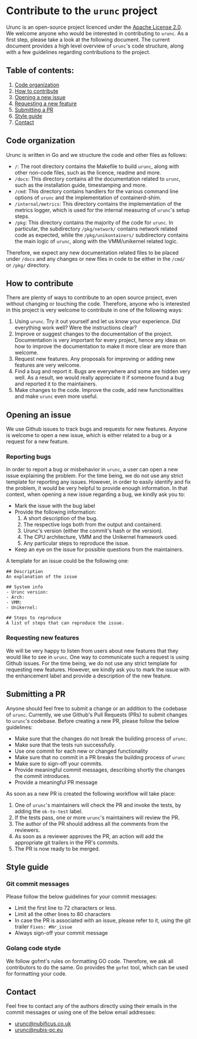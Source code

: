 # Contribute to the `urunc` project

Urunc is an open-source project licenced under the [Apache License 2.0](LICENSE).
We welcome anyone who would be interested in contributing to `urunc`.
As a first step, please take a look at the following document.
The current document provides a high level overview of `urunc`'s code structure, along with a few guidelines regarding contributions to the project.

## Table of contents:

1. [Code organization](CONTRIBUTING.md#Code-organization)
2. [How to contribute](CONTRIBUTING.md#How-to-contribute)
3. [Opening a new issue](CONTRIBUTING.md#Opening-a-new-issue)
4. [Requesting a new feature](CONTRIBUTING.md#Requesting-a-new-feature)
5. [Submitting a PR](CONTRIBUTING.md#Submitting-a-PR)
6. [Style guide](CONTRIBUTING.md#Style-guide)
7. [Contact](CONTRIBUTING.md#Contact)

## Code organization

Urunc is written in Go and we structure the code and other files as follows:
- `/`: The root directory contains the Makefile to build `urunc`, along with other non-code files, such as the licence, readme and more.
- `/docs`: This directory contains all the documentation related to `urunc`, such as the installation guide, timestamping and more.
- `/cmd`: This directory contains handlers for the various command line options of `urunc` and the implementation of containerd-shim.
- `/internal/metrics`: This directory contains the implementation of the metrics logger, which is used for the internal measuring of `urunc`'s setup steps.
- `/pkg`: This directory contains the majority of the code for `urunc`. In particular, the subdirectory `/pkg/network/` contains network related code as expected, while the `/pkg/unikontainers/` subdirectory contains the main logic of `urunc`, along with the VMM/unikernel related logic.

Therefore, we expect any new documentation related files to be placed under `/docs` and any changes or new files in code to be either in the `/cmd/` or `/pkg/` directory.

## How to contribute

There are plenty of ways to contribute to an open source project, even without changing or touching the code.
Therefore, anyone who is interested in this project is very welcome to contribute in one of the following ways:
1. Using `urunc`. Try it out yourself and let us know your experience. Did everything work well? Were the instructions clear?
2. Improve or suggest changes to the documentation of the project. Documentation is very important for every project, hence any ideas on how to improve the documentation to make it more clear are more than welcome.
3. Request new features. Any proposals for improving or adding new features are very welcome.
4. Find a bug and report it. Bugs are everywhere and some are hidden very well. As a result, we would really appreciate it if someone found a bug and reported it to the maintainers.
5. Make changes to the code. Improve the code, add new functionalities and make `urunc` even more useful.

## Opening an issue

We use Github issues to track bugs and requests for new features.
Anyone is welcome to open a new issue, which is either related to a bug or a request for a new feature.

### Reporting bugs

In order to report a bug or misbehavior in `urunc`, a user can open a new issue explaining the problem.
For the time being, we do not use any strict template for reporting any issues.
However, in order to easily identify and fix the problem, it would be very helpful to provide enough information.
In that context, when opening a new issue regarding a bug, we kindly ask you to:
- Mark the issue with the bug label
- Provide the following information:
    1. A short description of the bug.
    2. The respective logs both from the output and containerd.
    3. Urunc's version (either the commit's hash or the version).
    4. The CPU architecture, VMM and the Unikernel framework used.
    5. Any particular steps to reproduce the issue.
- Keep an eye on the issue for possible questions from the maintainers.

A template for an issue could be the following one:
```
## Description
An explanation of the issue 

## System info
- Urunc version:
- Arch:
- VMM:
- Unikernel:

## Steps to reproduce
A list of steps that can reproduce the issue.
```

### Requesting new features

We will be very happy to listen from users about new features that they would like to see in `urunc`.
One way to communicate such a request is using Github issues.
For the time being, we do not use any strict template for requesting new features.
However, we kindly ask you to mark the issue with the enhancement label and provide a description of the new feature.

## Submitting a PR

Anyone should feel free to submit a change or an addition to the codebase of `urunc`.
Currently, we use Github's Pull Requests (PRs) to submit changes to `urunc`'s codebase.
Before creating a new PR, please follow the below guidelines:
- Make sure that the changes do not break the building process of `urunc`.
- Make sure that the tests run successfully.
- Use one commit for each new or changed functionality 
- Make sure that no commit in a PR breaks the building process of `urunc`
- Make sure to sign-off your commits.
- Provide meaningful commit messages, describing shortly the changes the commit introduces.
- Provide a meaningful PR message

As soon as a new PR is created the following workflow will take place:
1. One of `urunc`'s maintainers will check the PR and invoke the tests, by adding the `ok-to-test` label.
2. If the tests pass, one or more `urunc`'s maintainers will review the PR.
3. The author of the PR should address all the comments from the reviewers.
4. As soon as a reviewer approves the PR, an action will add the appropriate git trailers in the PR's commits.
5. The PR is now ready to be merged.

## Style guide

### Git commit messages

Please follow the below guidelines for your commit messages:
- Limit the first line to 72 characters or less.
- Limit all the other lines to 80 characters
- In case the PR is associated with an issue, please refer to it, using the git trailer `Fixes: #Nr_issue`
- Always sign-off your commit message

### Golang code styde

We follow gofmt's rules on formatting GO code. Therefore, we ask all contributors to do the same.
Go provides the `gofmt` tool, which can be used for formatting your code.

## Contact

Feel free to contact any of the authors directly using their emails in the commit messages or using one of the below email addresses:
- urunc@nubificus.co.uk
- urunc@nubis-pc.eu
